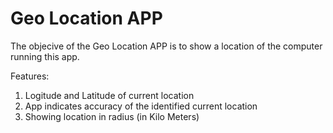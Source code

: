 # Geo Location APP

The objecive of the Geo Location APP is to show a location of the computer running this app.

Features:
1. Logitude and Latitude of current location
2. App indicates accuracy of the identified current location 
3. Showing location in radius (in Kilo Meters)